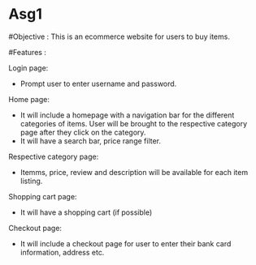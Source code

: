 # Asg1

#Objective : This is an ecommerce website for users to buy items. 

#Features : 

Login page:
- Prompt user to enter username and password.

Home page:
- It will include a homepage with a navigation bar for the different categories of items. User will be brought to the respective category page after they click on the category.
- It will have a search bar, price range filter.

Respective category page:
- Itemms, price, review and description will be available for each item listing.

Shopping cart page:
- It will have a shopping cart (if possible)

Checkout page:
- It will include a checkout page for user to enter their bank card information, address etc.

